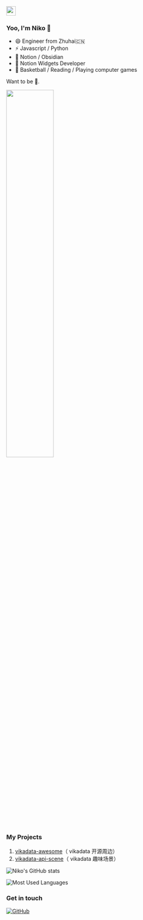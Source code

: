 <img src="https://swg.notion.pet/s/3ebc85cb632b12aa002ec5c04c6494d8" width="25px"/>

### Yoo, I'm Niko 👋

- 😄 Engineer from Zhuhai🇨🇳
- ⚡️ Javascript / Python
- 📝 Notion / Obsidian
- 🔌 Notion Widgets Developer
- 🏀 Basketball / Reading / Playing computer games

Want to be 💪.

<img src="https://swg.notion.pet/s/bg-68b8b3cd632b12130034a210656c35cf" width="50%" />

### My Projects

1. [vikadata-awesome](https://github.com/vikadata/awesome-vikadata)（ vikadata 开源周边）
2. [vikadata-api-scene](https://github.com/Niko030303/vika-api-scene)（ vikadata 趣味场景）

![Niko's GitHub stats](https://github-readme-stats.vercel.app/api?username=Niko030303&show_icons=true&theme=tokyonight)

![Most Used Languages](https://github-readme-stats.vercel.app/api/top-langs/?username=Niko030303&theme=dark&layout=compact)

### Get in touch

[![GitHub](https://img.shields.io/badge/GitHub-grey?logo=github)](https://github.com/Niko030303)
<!--
个人主页
-->
